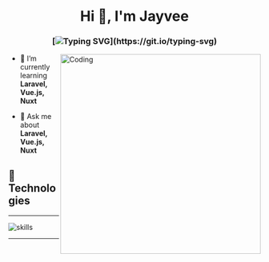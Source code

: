 <h1 align="center">
Hi 👋, I'm Jayvee
</h1>

<h3 align="center">

[![Typing SVG](https://readme-typing-svg.herokuapp.com?font=Fira+Code&pause=1000&color=727E8A&width=790&lines=A+passionate+full+stack+developer+from+Sorsogon+City%2C+Philippines.;There+is+no+place+like+127.0.0.1;Real+Programmers+always+count+from+0.)](https://git.io/typing-svg)

</h3>

<img align="right" alt="Coding" width="400" src="https://media.giphy.com/media/yYSSBtDgbbRzq/giphy.gif">

- 🌱 I’m currently learning **Laravel, Vue.js, Nuxt**

- 💬 Ask me about **Laravel, Vue.js, Nuxt**


## 🔧 Technologies
---
![skills](https://skillicons.dev/icons?i=html,css,js,php,laravel,nodejs,vue,nuxtjs,bootstrap,mysql,md,git,github,stackoverflow,vscode&theme=light)

---
